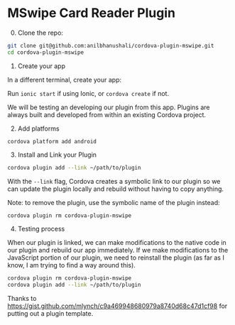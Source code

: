 MSwipe Card Reader Plugin
======

0. Clone the repo:

```bash
git clone git@github.com:anilbhanushali/cordova-plugin-mswipe.git
cd cordova-plugin-mswipe
```

1. Create your app

In a different terminal, create your app:

Run `ionic start` if using Ionic, or `cordova create` if not.

We will be testing an developing our plugin from this app. Plugins are always built and developed from within an existing Cordova project.

2. Add platforms

`cordova platform add android`

3. Install and Link your Plugin

```bash
cordova plugin add --link ~/path/to/plugin
```

With the `--link` flag, Cordova creates a symbolic link to our plugin so we can update the plugin locally and rebuild without having to copy anything.

Note: to remove the plugin, use the symbolic name of the plugin instead:

```bash
cordova plugin rm cordova-plugin-mswipe
```

4. Testing process

When our plugin is linked, we can make modifications to the native code in our plugin and rebuild our app immediately. If we make modifications to the JavaScript portion of our plugin, we need to reinstall the plugin (as far as I know, I am trying to find a way around this).

```bash
cordova plugin rm cordova-plugin-mswipe
cordova plugin add --link ~/path/to/plugin
```


Thanks to https://gist.github.com/mlynch/c9a469948680979a8740d68c47d1cf98 for putting out a plugin template.